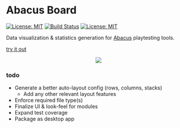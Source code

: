 # Abacus Board
[![License: MIT](https://img.shields.io/badge/License-MIT-yellow.svg)](https://opensource.org/licenses/MIT)
[![Build Status](https://travis-ci.com/nmacadam/abacus-board.svg?token=ny5jLdMxZTMpHBEyrbcp&branch=master)](https://travis-ci.com/nmacadam/abacus-board)
[![License: MIT](https://img.shields.io/badge/tested_with-jest-99424f.svg)](https://github.com/facebook/jest)

Data visualization & statistics generation for [Abacus](https://github.com/nmacadam/Abacus) playtesting tools.
 
[try it out](https://nmacadam.github.io/abacus-board/)
 
<p align="center">
  <img src="https://dl.dropboxusercontent.com/s/pi4sq5l6k8ryulk/boardScreenshot.PNG?dl=0">
</p>

### todo
- Generate a better auto-layout config (rows, columns, stacks)
  - Add any other relevant layout features
- Enforce required file type(s)
- Finalize UI & look-feel for modules
- Expand test coverage
- Package as desktop app
